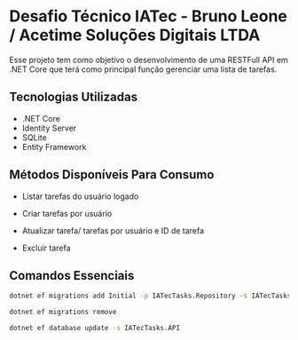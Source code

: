 # Desafio Técnico IATec - Bruno Leone / Acetime Soluções Digitais LTDA

Esse projeto tem como objetivo o desenvolvimento de uma RESTFull API em .NET Core que terá como principal função gerenciar uma lista de tarefas.

## Tecnologias Utilizadas

* .NET Core
* Identity Server
* SQLite
* Entity Framework

## Métodos Disponíveis Para Consumo

* Listar tarefas do usuário logado

* Criar tarefas por usuário

* Atualizar tarefa/ tarefas por usuário e ID de tarefa

* Excluir tarefa

## Comandos Essenciais

```bash
dotnet ef migrations add Initial -p IATecTasks.Repository -s IATecTasks.API
```

```bash
dotnet ef migrations remove
```

```bash
dotnet ef database update -s IATecTasks.API
```